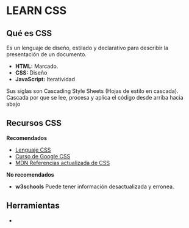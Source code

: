 # LEARN CSS
## Qué es CSS
Es un lenguaje de diseño, estilado y declarativo para describir la presentación de un documento.

- **HTML:** Marcado.
- **CSS:** Diseño
- **JavaScript:** Iteratividad

Sus siglas son Cascading Style Sheets (Hojas de estilo en cascada). Cascada por que se lee, procesa y aplica el código desde arriba hacia abajo

## Recursos CSS
**Recomendados**
- [Lenguaje CSS](https://lenguajecss.com/css/)
- [Curso de Google CSS](https://web.dev/learn/css?hl=es)
- [MDN Referencias actualizada de CSS](https://developer.mozilla.org/es/docs/Web/CSS)

**No recomendados**
- **w3schools** Puede tener información desactualizada y erronea.

## Herramientas
- 